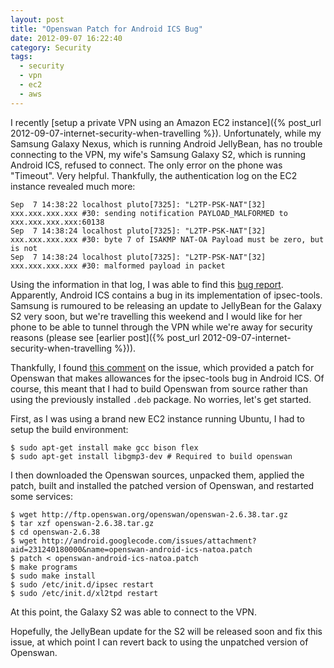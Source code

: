 ```yaml
---
layout: post
title: "Openswan Patch for Android ICS Bug"
date: 2012-09-07 16:22:40
category: Security
tags:
  - security
  - vpn
  - ec2
  - aws
---
```


I recently [setup a private VPN using an Amazon EC2 instance]({% post_url 2012-09-07-internet-security-when-travelling %}). Unfortunately, while my Samsung Galaxy Nexus, which is running Android JellyBean, has no trouble connecting to the VPN, my wife's Samsung Galaxy S2, which is running Android ICS, refused to connect. The only error on the phone was "Timeout". Very helpful. Thankfully, the authentication log on the EC2 instance revealed much more:

``` :noln /var/log/auth.log
Sep  7 14:38:22 localhost pluto[7325]: "L2TP-PSK-NAT"[32] xxx.xxx.xxx.xxx #30: sending notification PAYLOAD_MALFORMED to xxx.xxx.xxx.xxx:60138
Sep  7 14:38:24 localhost pluto[7325]: "L2TP-PSK-NAT"[32] xxx.xxx.xxx.xxx #30: byte 7 of ISAKMP NAT-OA Payload must be zero, but is not
Sep  7 14:38:24 localhost pluto[7325]: "L2TP-PSK-NAT"[32] xxx.xxx.xxx.xxx #30: malformed payload in packet
```

Using the information in that log, I was able to find this [bug report](http://code.google.com/p/android/issues/detail?id=23124). Apparently, Android ICS contains a bug in its implementation of ipsec-tools. Samsung is rumoured to be releasing an update to JellyBean for the Galaxy S2 very soon, but we're travelling this weekend and I would like for her phone to be able to tunnel through the VPN while we're away for security reasons (please see [earlier post]({% post_url 2012-09-07-internet-security-when-travelling %})).  

Thankfully, I found [this comment](code.google.com/p/android/issues/detail?id=23124#c180) on the issue, which provided a patch for Openswan that makes allowances for the ipsec-tools bug in Android ICS. Of course, this meant that I had to build Openswan from source rather than using the previously installed ```.deb``` package. No worries, let's get started.

First, as I was using a brand new EC2 instance running Ubuntu, I had to setup the build environment:

``` :noln Console
$ sudo apt-get install make gcc bison flex
$ sudo apt-get install libgmp3-dev # Required to build openswan
```

I then downloaded the Openswan sources, unpacked them, applied the patch, built and installed the patched version of Openswan, and restarted some services:

``` :noln Console
$ wget http://ftp.openswan.org/openswan/openswan-2.6.38.tar.gz
$ tar xzf openswan-2.6.38.tar.gz
$ cd openswan-2.6.38
$ wget http://android.googlecode.com/issues/attachment?aid=231240180000&name=openswan-android-ics-natoa.patch
$ patch < openswan-android-ics-natoa.patch
$ make programs
$ sudo make install
$ sudo /etc/init.d/ipsec restart
$ sudo /etc/init.d/xl2tpd restart
```

At this point, the Galaxy S2 was able to connect to the VPN.

Hopefully, the JellyBean update for the S2 will be released soon and fix this issue, at which point I can revert back to using the unpatched version of Openswan.
